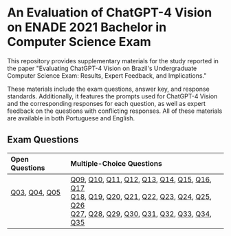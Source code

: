 # An Evaluation of ChatGPT-4 Vision on ENADE 2021 Bachelor in Computer Science Exam
This repository provides supplementary materials for the study reported in the paper "Evaluating ChatGPT-4 Vision on Brazil's Undergraduate Computer Science Exam: Results, Expert Feedback, and Implications." 

These materials include the exam questions, answer key, and response standards. Additionally, it features the prompts used for ChatGPT-4 Vision and the corresponding responses for each question, as well as expert feedback on the questions with conflicting responses. All of these materials are available in both Portuguese and English.

## Exam Questions ##

| Open Questions | Multiple-Choice Questions |
| :------------- | :------------------------ |
| [Q03](/questions/q03.md), [Q04](/questions/q04.md), [Q05](/questions/q05.md) <br> <br> <br> | [Q09](/questions/q09.md), [Q10](/questions/q10.md), [Q11](/questions/q11.md), [Q12](/questions/q12.md), [Q13](/questions/q13.md), [Q14](/questions/q14.md), [Q15](/questions/q15.md), [Q16](/questions/q16.md), [Q17](/questions/q17.md) <br> [Q18](/questions/q18.md), [Q19](/questions/q19.md), [Q20](/questions/q20.md), [Q21](/questions/q21.md), [Q22](/questions/q22.md), [Q23](/questions/q23.md), [Q24](/questions/q24.md), [Q25](/questions/q25.md), [Q26](/questions/q26.md) <br> [Q27](/questions/q27.md), [Q28](/questions/q28.md), [Q29](/questions/q29.md), [Q30](/questions/q30.md), [Q31](/questions/q31.md), [Q32](/questions/q32.md), [Q33](/questions/q33.md), [Q34](/questions/q34.md), [Q35](/questions/q35.md)|

